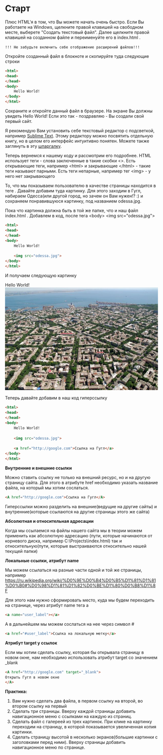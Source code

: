 # Старт

Плюс HTML'я в том, что Вы можете начать очень быстро. Если Вы работаете на Windows, щелкните правой клавишей на свободном месте, выберете "Создать текстовый файл". Далее щелкните правой клавишей на созданном файле и переименуйте его в index.html .

```!!! Не забудьте включить себе отображение расширений файлов!!!```

Откройте созданный файл в блокноте и скопируйте туда следующие строки

```html
<html>
<head>
</head>
<body>
	Hello World!
</body>
</html>
```

Сохраните и откройте данный файл в браузере. На экране Вы должны увидеть Hello World! Если это так - поздравляю - Вы создали свой первый сайт.

Я рекомендую Вам установить себе текстовый редактор с подсветкой, например [Sublime Text](http://www.sublimetext.com/3). Этому редактору можно посвятить отдельную книгу, но в целом его интерфейс интуитивно понятен. Можете также заглянуть в эту [шпаргалку](https://learn.javascript.ru/sublime).

Теперь вернемся к нашему коду и рассмотрим его подробнее. HTML использует теги - слова заключенные в такие скобки &lt;&gt;. Есть открывающие теги, например &lt;html&gt; и закрывающие &lt;/html&gt; - такие теги называют парными. Есть теги непарные, например тег &lt;img&gt; - у него нет закрывающего

То, что мы показываем пользователю в качестве страницы находится в теге <body>. Давайте добавим туда картинку. Для этого заходим в Гугл, набираем Одесса(или другой город, но зачем он Вам нужен!? :) и сохраняем понравившуюся картинку, под названием odessa.jpg.

Пока что картинка должна быть в той же папке, что и наш файл index.html . Добавлем в код, после тега &lt;body&gt; &lt;img src="odessa.jpg"&gt;


```html
<html>
<head>
</head>
<body>
	Hello World!
	
	<img src="odessa.jpg">
</body>
</html>
```

И получаем следующую картинку

Hello World!
![Фотография Одессы](pics/odessa.jpg)

Теперь давайте добавим в наш код гиперссылку

```html
<html>
<head>
</head>
<body>
	Hello World!
	
	<img src="odessa.jpg">
	
	<a href="http://google.com">Ссылка на Гугл</a>
</body>
</html>
```

**Внутренние и внешние ссылки**

Можно ставить ссылку не только на внешний ресурс, но и на другую страницу сайта. Для этого в атрибуте href необходимо указать название файла, на который мы хотим сослаться.

```html
<A href="http://google.com">Ссылка на Гугл</A>
```
Гиперссылки можно разделить на внешние(ведущие на другие сайты) и внутренние(которые ссылаются на другие страницы этого же сайта)

**Абсолютная и относительная адресации**

Когда мы ссылаемся на файлы нашего сайта мы в теории можем применить как абсолютную адресацию (пути, которые начинаются от корневого диска, например C:\Projects\index.html) так и относительную(пути, которые выстраиваются относительно нашей текущей папки)


**Локальные ссылки, атрибут name**

Мы можем ссылаться на разные части одной и той же страницы, например https://ru.wikipedia.org/wiki/%D0%9E%D0%B4%D0%B5%D1%81%D1%81%D0%B0#%D0%98%D1%81%D1%82%D0%BE%D1%80%D0%B8%D1%8F

Для этого нам нужно сформировать место, куда мы будем переходить на странице, через атрибут name тега a

```html
<a name="user_label"></a>
```
А в дальнейшем мы можем сослаться на нее через символ #

```html
<a href="#user_label">Ссылка на локальную метку</a>
```

**Атрибут target у ссылок**

Если мы хотим сделать ссылку, которая бы открывала страницу в новом окне, нам необходимо использовать атрибут target со значением _blank

```html
<A href="http://google.com" target="_blank">
Открыть Гугл в новом окне
</A>
```


**Практика:**

1. Вам нужно сделать два файла, в первом ссылку на второй, во втором ссылку на первый
2. Сделать три страницы. Вверху каждой страницы добавить навигационное меню с ссылками на каждую из страниц.
3. Сделать файл с галереей из трех картинок. При клике на картинку переходим на страницу, в которой показывается увеличенная копия картинки.
4. Сделать страницу высотой в несколько экранов(большие картинки с заголовками перед ними). Вверху страницы добавить навигационное меню по странице.